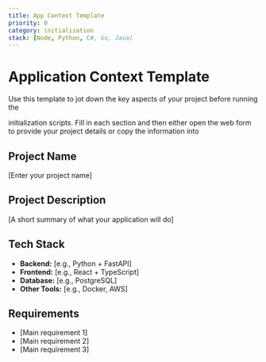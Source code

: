 ```yaml
---
title: App Context Template
priority: 0
category: initialization
stack: [Node, Python, C#, Go, Java]
---
```


# Application Context Template

Use this template to jot down the key aspects of your project before running the

initialization scripts. Fill in each section and then either open the web form
to provide your project details or copy the information into



## Project Name
[Enter your project name]

## Project Description
[A short summary of what your application will do]

## Tech Stack
- **Backend:** [e.g., Python + FastAPI]
- **Frontend:** [e.g., React + TypeScript]
- **Database:** [e.g., PostgreSQL]
- **Other Tools:** [e.g., Docker, AWS]

## Requirements
- [Main requirement 1]
- [Main requirement 2]
- [Main requirement 3]
